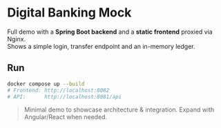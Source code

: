 # Digital Banking Mock

Full demo with a **Spring Boot backend** and a **static frontend** proxied via Nginx.  
Shows a simple login, transfer endpoint and an in-memory ledger.

## Run
```bash
docker compose up --build
# Frontend: http://localhost:8082
# API:      http://localhost:8081/api
```

> Minimal demo to showcase architecture & integration. Expand with Angular/React when needed.
